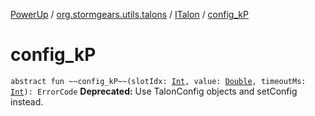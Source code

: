 [PowerUp](../../index.md) / [org.stormgears.utils.talons](../index.md) / [ITalon](index.md) / [config_kP](./config_k-p.md)

# config_kP

`abstract fun ~~config_kP~~(slotIdx: `[`Int`](https://kotlinlang.org/api/latest/jvm/stdlib/kotlin/-int/index.html)`, value: `[`Double`](https://kotlinlang.org/api/latest/jvm/stdlib/kotlin/-double/index.html)`, timeoutMs: `[`Int`](https://kotlinlang.org/api/latest/jvm/stdlib/kotlin/-int/index.html)`): ErrorCode`
**Deprecated:** Use TalonConfig objects and setConfig instead.

